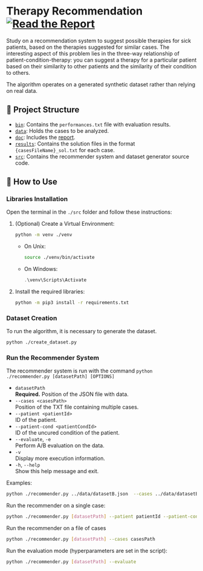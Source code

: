 # Therapy Recommendation [![Read the Report](https://img.shields.io/badge/Read%20the%20Report-PDF-blue)](./doc/data_mining_report.pdf)
Study on a recommendation system to suggest possible therapies for sick patients, based on the therapies suggested for similar cases. The interesting aspect of this problem lies in the three-way relationship of patient-condition-therapy: you can suggest a therapy for a particular patient based on their similarity to other patients and the similarity of their condition to others.

The algorithm operates on a generated synthetic dataset rather than relying on real data.

## 📂 Project Structure
* [`bin`](./bin): Contains the `performances.txt` file with evaluation results.
* [`data`](./data): Holds the cases to be analyzed.
* [`doc`](./doc): Includes the [report](./doc/data_mining_report.pdf).
* [`results`](./results): Contains the solution files in the format `{casesFileName}_sol.txt` for each case.
* [`src`](./src): Contains the recommender system and dataset generator source code.

## 🚀 How to Use

### Libraries Installation

Open the terminal in the `./src` folder and follow these instructions:

1. (Optional) Create a Virtual Environment:
    ```sh
    python -m venv ./venv
    ```
      - On Unix:
          ```sh
          source ./venv/bin/activate
          ```
      - On Windows:
          ```powershell
          .\venv\Scripts\Activate
          ```

2. Install the required libraries:
    ```sh
    python -m pip3 install -r requirements.txt
    ```

### Dataset Creation
To run the algorithm, it is necessary to generate the dataset.
```sh
python ./create_dataset.py
```

### Run the Recommender System
The recommender system is run with the command `python ./recommender.py [datasetPath] [OPTIONS]`
- `datasetPath`  
  **Required.** Position of the JSON file with data.
- `--cases <casesPath>`  
  Position of the TXT file containing multiple cases.
- `--patient <patientId>`  
  ID of the patient.
- `--patient-cond <patientCondId>`  
  ID of the uncured condition of the patient.
- `--evaluate`, `-e`  
  Perform A/B evaluation on the data.
- `-v`  
  Display more execution information.
- `-h`, `--help`  
  Show this help message and exit.

Examples:
```bash
python ./recommender.py ../data/datasetB.json  --cases ../data/datasetB_cases.json
```

Run the recommender on a single case:
```bash
python ./recommender.py [datasetPath] --patient patientId --patient-cond patientCondition
```

Run the recommender on a file of cases
```bash
python ./recommender.py [datasetPath] --cases casesPath
```

Run the evaluation mode (hyperparameters are set in the script):
```bash
python ./recommender.py [datasetPath] --evaluate
```



